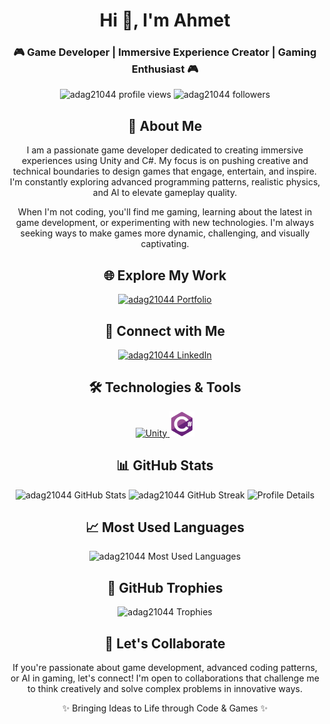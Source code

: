 <h1 align="center">Hi 👋, I'm Ahmet</h1>
<h3 align="center">🎮 Game Developer | Immersive Experience Creator | Gaming Enthusiast 🎮</h3>

<p align="center">
  <img src="https://komarev.com/ghpvc/?username=adag21044&label=Profile%20views&color=0e75b6&style=flat" alt="adag21044 profile views" />
  <img src="https://img.shields.io/github/followers/adag21044?label=Followers&style=social" alt="adag21044 followers" />
</p>


<h2 align="center">🚀 About Me</h2>
<p align="center">
  I am a passionate game developer dedicated to creating immersive experiences using Unity and C#. My focus is on pushing creative and technical boundaries to design games that engage, entertain, and inspire. I'm constantly exploring advanced programming patterns, realistic physics, and AI to elevate gameplay quality.
</p>
<p align="center">
  When I'm not coding, you'll find me gaming, learning about the latest in game development, or experimenting with new technologies. I'm always seeking ways to make games more dynamic, challenging, and visually captivating.
</p>





<h2 align="center">🌐 Explore My Work</h2>
<p align="center">
  <a href="https://adag21044.github.io/Portfolio" target="_blank">
    <img src="https://img.shields.io/badge/Portfolio-%23FF5722.svg?&style=for-the-badge&logo=Google-Chrome&logoColor=white" alt="adag21044 Portfolio" />
  </a>
</p>



<h2 align="center">🔗 Connect with Me</h2>
<p align="center">
  <a href="https://linkedin.com/in/adag21044" target="_blank">
    <img src="https://raw.githubusercontent.com/rahuldkjain/github-profile-readme-generator/master/src/images/icons/Social/linked-in-alt.svg" alt="adag21044 LinkedIn" height="30" width="40" />
  </a>
</p>



<h2 align="center">🛠️ Technologies & Tools</h2>
<p align="center">
  <a href="https://unity.com/" target="_blank" rel="noreferrer">
    <img src="https://www.vectorlogo.zone/logos/unity3d/unity3d-icon.svg" alt="Unity" width="40" height="40"/>
  </a>
  <a href="https://www.w3schools.com/cs/" target="_blank" rel="noreferrer"> 
    <img src="https://raw.githubusercontent.com/devicons/devicon/master/icons/csharp/csharp-original.svg" alt="C#" width="40" height="40"/> 
  </a> 
</p>


<h2 align="center">📊 GitHub Stats</h2>
<p align="center">
  <img src="https://github-readme-stats.vercel.app/api?username=adag21044&show_icons=true&theme=radical" alt="adag21044 GitHub Stats" />
  <img src="https://github-readme-streak-stats.herokuapp.com/?user=adag21044&theme=dark" alt="adag21044 GitHub Streak" />
  <img src="https://github-profile-summary-cards.vercel.app/api/cards/profile-details?username=adag21044&theme=radical" alt="Profile Details" />
</p>



<h2 align="center">📈 Most Used Languages</h2>
<p align="center">
  <img src="https://github-readme-stats.vercel.app/api/top-langs/?username=adag21044&layout=compact&theme=radical" alt="adag21044 Most Used Languages" />
</p>


<h2 align="center">🏅 GitHub Trophies</h2>
<p align="center">
  <img src="https://github-profile-trophy.vercel.app/?username=adag21044&theme=dracula&column=7" alt="adag21044 Trophies" />
</p>



<h2 align="center">💬 Let's Collaborate</h2>
<p align="center">
  If you're passionate about game development, advanced coding patterns, or AI in gaming, let's connect! I'm open to collaborations that challenge me to think creatively and solve complex problems in innovative ways.
</p>



<p align="center">✨ Bringing Ideas to Life through Code & Games ✨</p>
